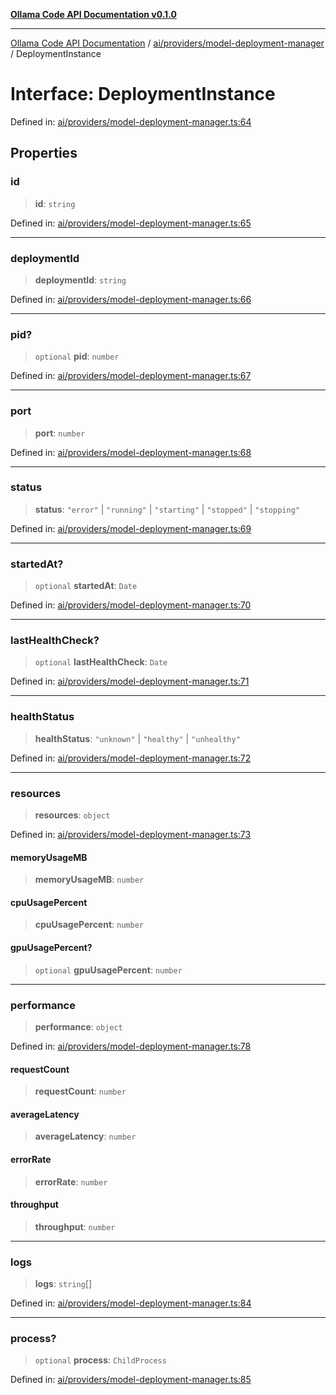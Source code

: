 [**Ollama Code API Documentation v0.1.0**](../../../../README.md)

***

[Ollama Code API Documentation](../../../../modules.md) / [ai/providers/model-deployment-manager](../README.md) / DeploymentInstance

# Interface: DeploymentInstance

Defined in: [ai/providers/model-deployment-manager.ts:64](https://github.com/erichchampion/ollama-code/blob/7cb16a799388255e370257cbe049454367b41fec/ollama-code/src/ai/providers/model-deployment-manager.ts#L64)

## Properties

### id

> **id**: `string`

Defined in: [ai/providers/model-deployment-manager.ts:65](https://github.com/erichchampion/ollama-code/blob/7cb16a799388255e370257cbe049454367b41fec/ollama-code/src/ai/providers/model-deployment-manager.ts#L65)

***

### deploymentId

> **deploymentId**: `string`

Defined in: [ai/providers/model-deployment-manager.ts:66](https://github.com/erichchampion/ollama-code/blob/7cb16a799388255e370257cbe049454367b41fec/ollama-code/src/ai/providers/model-deployment-manager.ts#L66)

***

### pid?

> `optional` **pid**: `number`

Defined in: [ai/providers/model-deployment-manager.ts:67](https://github.com/erichchampion/ollama-code/blob/7cb16a799388255e370257cbe049454367b41fec/ollama-code/src/ai/providers/model-deployment-manager.ts#L67)

***

### port

> **port**: `number`

Defined in: [ai/providers/model-deployment-manager.ts:68](https://github.com/erichchampion/ollama-code/blob/7cb16a799388255e370257cbe049454367b41fec/ollama-code/src/ai/providers/model-deployment-manager.ts#L68)

***

### status

> **status**: `"error"` \| `"running"` \| `"starting"` \| `"stopped"` \| `"stopping"`

Defined in: [ai/providers/model-deployment-manager.ts:69](https://github.com/erichchampion/ollama-code/blob/7cb16a799388255e370257cbe049454367b41fec/ollama-code/src/ai/providers/model-deployment-manager.ts#L69)

***

### startedAt?

> `optional` **startedAt**: `Date`

Defined in: [ai/providers/model-deployment-manager.ts:70](https://github.com/erichchampion/ollama-code/blob/7cb16a799388255e370257cbe049454367b41fec/ollama-code/src/ai/providers/model-deployment-manager.ts#L70)

***

### lastHealthCheck?

> `optional` **lastHealthCheck**: `Date`

Defined in: [ai/providers/model-deployment-manager.ts:71](https://github.com/erichchampion/ollama-code/blob/7cb16a799388255e370257cbe049454367b41fec/ollama-code/src/ai/providers/model-deployment-manager.ts#L71)

***

### healthStatus

> **healthStatus**: `"unknown"` \| `"healthy"` \| `"unhealthy"`

Defined in: [ai/providers/model-deployment-manager.ts:72](https://github.com/erichchampion/ollama-code/blob/7cb16a799388255e370257cbe049454367b41fec/ollama-code/src/ai/providers/model-deployment-manager.ts#L72)

***

### resources

> **resources**: `object`

Defined in: [ai/providers/model-deployment-manager.ts:73](https://github.com/erichchampion/ollama-code/blob/7cb16a799388255e370257cbe049454367b41fec/ollama-code/src/ai/providers/model-deployment-manager.ts#L73)

#### memoryUsageMB

> **memoryUsageMB**: `number`

#### cpuUsagePercent

> **cpuUsagePercent**: `number`

#### gpuUsagePercent?

> `optional` **gpuUsagePercent**: `number`

***

### performance

> **performance**: `object`

Defined in: [ai/providers/model-deployment-manager.ts:78](https://github.com/erichchampion/ollama-code/blob/7cb16a799388255e370257cbe049454367b41fec/ollama-code/src/ai/providers/model-deployment-manager.ts#L78)

#### requestCount

> **requestCount**: `number`

#### averageLatency

> **averageLatency**: `number`

#### errorRate

> **errorRate**: `number`

#### throughput

> **throughput**: `number`

***

### logs

> **logs**: `string`[]

Defined in: [ai/providers/model-deployment-manager.ts:84](https://github.com/erichchampion/ollama-code/blob/7cb16a799388255e370257cbe049454367b41fec/ollama-code/src/ai/providers/model-deployment-manager.ts#L84)

***

### process?

> `optional` **process**: `ChildProcess`

Defined in: [ai/providers/model-deployment-manager.ts:85](https://github.com/erichchampion/ollama-code/blob/7cb16a799388255e370257cbe049454367b41fec/ollama-code/src/ai/providers/model-deployment-manager.ts#L85)
